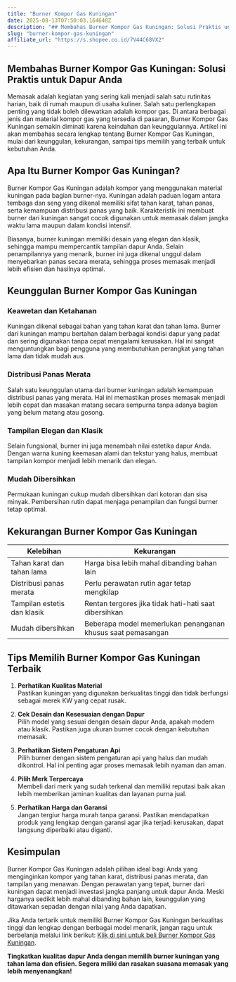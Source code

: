 ```yaml
---
title: "Burner Kompor Gas Kuningan"
date: 2025-08-13T07:50:03.164648Z
description: "## Membahas Burner Kompor Gas Kuningan: Solusi Praktis untuk Dapur Anda..."
slug: "burner-kompor-gas-kuningan"
affiliate_url: "https://s.shopee.co.id/7V44C68VX2"
---
```

## Membahas Burner Kompor Gas Kuningan: Solusi Praktis untuk Dapur Anda

Memasak adalah kegiatan yang sering kali menjadi salah satu rutinitas harian, baik di rumah maupun di usaha kuliner. Salah satu perlengkapan penting yang tidak boleh dilewatkan adalah kompor gas. Di antara berbagai jenis dan material kompor gas yang tersedia di pasaran, Burner Kompor Gas Kuningan semakin diminati karena keindahan dan keunggulannya. Artikel ini akan membahas secara lengkap tentang Burner Kompor Gas Kuningan, mulai dari keunggulan, kekurangan, sampai tips memilih yang terbaik untuk kebutuhan Anda.

## Apa Itu Burner Kompor Gas Kuningan?

Burner Kompor Gas Kuningan adalah kompor yang menggunakan material kuningan pada bagian burner-nya. Kuningan adalah paduan logam antara tembaga dan seng yang dikenal memiliki sifat tahan karat, tahan panas, serta kemampuan distribusi panas yang baik. Karakteristik ini membuat burner dari kuningan sangat cocok digunakan untuk memasak dalam jangka waktu lama maupun dalam kondisi intensif.

Biasanya, burner kuningan memiliki desain yang elegan dan klasik, sehingga mampu mempercantik tampilan dapur Anda. Selain penampilannya yang menarik, burner ini juga dikenal unggul dalam menyebarkan panas secara merata, sehingga proses memasak menjadi lebih efisien dan hasilnya optimal.

## Keunggulan Burner Kompor Gas Kuningan

### Keawetan dan Ketahanan

Kuningan dikenal sebagai bahan yang tahan karat dan tahan lama. Burner dari kuningan mampu bertahan dalam berbagai kondisi dapur yang padat dan sering digunakan tanpa cepat mengalami kerusakan. Hal ini sangat menguntungkan bagi pengguna yang membutuhkan perangkat yang tahan lama dan tidak mudah aus.

### Distribusi Panas Merata

Salah satu keunggulan utama dari burner kuningan adalah kemampuan distribusi panas yang merata. Hal ini memastikan proses memasak menjadi lebih cepat dan masakan matang secara sempurna tanpa adanya bagian yang belum matang atau gosong.

### Tampilan Elegan dan Klasik

Selain fungsional, burner ini juga menambah nilai estetika dapur Anda. Dengan warna kuning keemasan alami dan tekstur yang halus, membuat tampilan kompor menjadi lebih menarik dan elegan.

### Mudah Dibersihkan

Permukaan kuningan cukup mudah dibersihkan dari kotoran dan sisa minyak. Pembersihan rutin dapat menjaga penampilan dan fungsi burner tetap optimal.

## Kekurangan Burner Kompor Gas Kuningan

| Kelebihan | Kekurangan |
|------------|--------------|
| Tahan karat dan tahan lama | Harga bisa lebih mahal dibanding bahan lain |
| Distribusi panas merata | Perlu perawatan rutin agar tetap mengkilap |
| Tampilan estetis dan klasik | Rentan tergores jika tidak hati-hati saat dibersihkan |
| Mudah dibersihkan | Beberapa model memerlukan penanganan khusus saat pemasangan |

## Tips Memilih Burner Kompor Gas Kuningan Terbaik

1. **Perhatikan Kualitas Material**  
   Pastikan kuningan yang digunakan berkualitas tinggi dan tidak berfungsi sebagai merek KW yang cepat rusak.

2. **Cek Desain dan Kesesuaian dengan Dapur**  
   Pilih model yang sesuai dengan desain dapur Anda, apakah modern atau klasik. Pastikan juga ukuran burner cocok dengan kebutuhan memasak.

3. **Perhatikan Sistem Pengaturan Api**  
   Pilih burner dengan sistem pengaturan api yang halus dan mudah dikontrol. Hal ini penting agar proses memasak lebih nyaman dan aman.

4. **Pilih Merk Terpercaya**  
   Membeli dari merk yang sudah terkenal dan memiliki reputasi baik akan lebih memberikan jaminan kualitas dan layanan purna jual.

5. **Perhatikan Harga dan Garansi**  
   Jangan tergiur harga murah tanpa garansi. Pastikan mendapatkan produk yang lengkap dengan garansi agar jika terjadi kerusakan, dapat langsung diperbaiki atau diganti.

## Kesimpulan

Burner Kompor Gas Kuningan adalah pilihan ideal bagi Anda yang menginginkan kompor yang tahan karat, distribusi panas merata, dan tampilan yang menawan. Dengan perawatan yang tepat, burner dari kuningan dapat menjadi investasi jangka panjang untuk dapur Anda. Meski harganya sedikit lebih mahal dibanding bahan lain, keunggulan yang ditawarkan sepadan dengan nilai yang Anda dapatkan.

Jika Anda tertarik untuk memiliki Burner Kompor Gas Kuningan berkualitas tinggi dan lengkap dengan berbagai model menarik, jangan ragu untuk berbelanja melalui link berikut: [Klik di sini untuk beli Burner Kompor Gas Kuningan](https://s.shopee.co.id/7V44C68VX2).

**Tingkatkan kualitas dapur Anda dengan memilih burner kuningan yang tahan lama dan efisien. Segera miliki dan rasakan suasana memasak yang lebih menyenangkan!**
